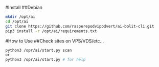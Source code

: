#Install
##Debian
```bash
mkdir /opt/ai
cd /opt/ai
git clone https://github.com/rasperepodvipodvert/ai-bolit-cli.git
pip3 install -r /opt/ai/requirements.txt
```

#How to Use
##Check sites on VPS/VDS/etc...
```bash
python3 /opr/ai/start.py scan
or 
python3 /opr/ai/start.py # for help
```
